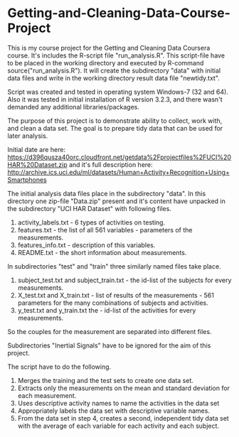 # Getting-and-Cleaning-Data-Course-Project

This is my course project for the Getting and Cleaning Data Coursera course. It's includes the R-script file "run_analysis.R". 
This script-file have to be placed in the working directory and executed by R-command source("run_analysis.R").
It will create the subdirectory "data" with initial data files and write in the working directory result data file "newtidy.txt".

Script was created and tested in operating system Windows-7 (32 and 64). Also it was tested in initial installation of R version 3.2.3, and there wasn't demanded any additional libraries/packages.

The purpose of this project is to demonstrate ability to collect, work with, and clean a data set.  The goal is to prepare tidy data that can be used for later analysis.

Initial date are here:  https://d396qusza40orc.cloudfront.net/getdata%2Fprojectfiles%2FUCI%20HAR%20Dataset.zip
and it's full description here:  http://archive.ics.uci.edu/ml/datasets/Human+Activity+Recognition+Using+Smartphones

The initial analysis data files place in the subdirectory "data". In this directory one zip-file "Data.zip" present and it's content have unpacked in the subdirectory "UCI HAR Dataset" with following files. 

1. activity_labels.txt - 6 types of activities on testing.
2. features.txt - the list of all 561 variables - parameters of the measurements.
3. features_info.txt - description of this variables.
4. README.txt - the short information about measurements.

In subdirectories "test" and "train" three similarly named files take place.

1. subject_test.txt and subject_train.txt - the id-list of the subjects for every measurements.
2. X_test.txt and X_train.txt - list of results of the measurements - 561 parameters for the many combinations of subjects and activities.
3. y_test.txt and y_train.txt the - id-list of the activities for every measurements.

So the couples for the measurement are separated into different files.

Subdirectories "Inertial Signals" have to be ignored for the aim of this project.

The script have to do the following.

1. Merges the training and the test sets to create one data set.
2. Extracts only the measurements on the mean and standard deviation for each measurement.
3. Uses descriptive activity names to name the activities in the data set
4. Appropriately labels the data set with descriptive variable names.
5. From the data set in step 4, creates a second, independent tidy data set with the average of each variable for each activity and each subject.


